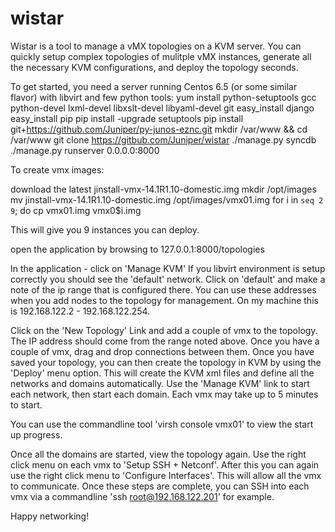 wistar
======

Wistar is a tool to manage a vMX topologies on a KVM server. You can quickly setup complex topologies of 
mulitple vMX instances, generate all the necessary KVM configurations, and deploy the topology seconds.

To get started, you need a server running Centos 6.5 (or some similar flavor) with libvirt and few python tools:
yum install python-setuptools gcc python-devel lxml-devel libxslt-devel libyaml-devel git
easy_install django
easy_install pip
pip install -upgrade setuptools
pip install git+https://github.com/Juniper/py-junos-eznc.git
mkdir /var/www && cd /var/www
git clone https://gitbub.com/Juniper/wistar
./manage.py syncdb
./manage.py runserver 0.0.0.0:8000

To create vmx images:

download the latest jinstall-vmx-14.1R1.10-domestic.img
mkdir /opt/images
mv jinstall-vmx-14.1R1.10-domestic.img /opt/images/vmx01.img
for i in `seq 2 9`; do cp vmx01.img vmx0$i.img

This will give you 9 instances you can deploy.

open the application by browsing to 127.0.0.1:8000/topologies

In the application - click on 'Manage KVM' If you libvirt environment is setup correctly you should see 
the 'default' network. Click on 'default' and make a note of the ip range that is configured there. You can use these
addresses when you add nodes to the topology for management. On my machine this is 192.168.122.2 - 192.168.122.254.

Click on the 'New Topology' Link and add a couple of vmx to the topology. The IP address should come from the range noted
above. Once you have a couple of vmx, drag and drop connections between them. Once you have saved your topology, you
can then create the topology in KVM by using the 'Deploy' menu option. This will create the KVM xml files and define 
all the networks and domains automatically. Use the 'Manage KVM' link to start each network, then start each domain. 
Each vmx may take up to 5 minutes to start. 

You can use the commandline tool 'virsh console vmx01' to view the start up progress.

Once all the domains are started, view the topology again. Use the right click menu on each vmx to 'Setup SSH + Netconf'.
After this you can again use the right click menu to 'Configure Interfaces'. This will allow all the vmx to 
communicate. Once these steps are complete, you can SSH into each vmx via a commandline 'ssh root@192.168.122.201' for example.

Happy networking!
